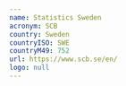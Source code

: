```yaml
---
name: Statistics Sweden
acronym: SCB
country: Sweden
countryISO: SWE
countryM49: 752
url: https://www.scb.se/en/
logo: null
---
```


